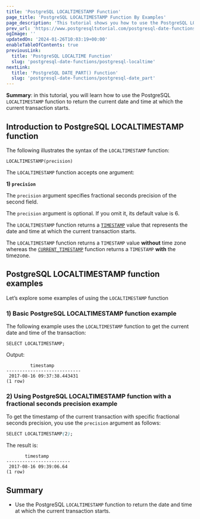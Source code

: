 ```yaml
---
title: 'PostgreSQL LOCALTIMESTAMP Function'
page_title: 'PostgreSQL LOCALTIMESTAMP Function By Examples'
page_description: 'This tutorial shows you how to use the PostgreSQL LOCALTIMESTAMP function to return the date and time at which the current transaction starts.'
prev_url: 'https://www.postgresqltutorial.com/postgresql-date-functions/postgresql-localtimestamp/'
ogImage: ''
updatedOn: '2024-01-26T10:03:19+00:00'
enableTableOfContents: true
previousLink:
  title: 'PostgreSQL LOCALTIME Function'
  slug: 'postgresql-date-functions/postgresql-localtime'
nextLink:
  title: 'PostgreSQL DATE_PART() Function'
  slug: 'postgresql-date-functions/postgresql-date_part'
---
```


**Summary**: in this tutorial, you will learn how to use the PostgreSQL `LOCALTIMESTAMP` function to return the current date and time at which the current transaction starts.

## Introduction to PostgreSQL LOCALTIMESTAMP function

The following illustrates the syntax of the `LOCALTIMESTAMP` function:

```csssql
LOCALTIMESTAMP(precision)
```

The `LOCALTIMESTAMP` function accepts one argument:

**1\) `precision`**

The `precision` argument specifies fractional seconds precision of the second field.

The `precision` argument is optional. If you omit it, its default value is 6\.

The `LOCALTIMESTAMP` function returns a [`TIMESTAMP`](../postgresql-tutorial/postgresql-timestamp) value that represents the date and time at which the current transaction starts.

The `LOCALTIMESTAMP` function returns a `TIMESTAMP` value **without** time zone whereas the [`CURRENT_TIMESTAMP`](postgresql-current_timestamp) function returns a `TIMESTAMP` **with** the timezone.

## PostgreSQL LOCALTIMESTAMP function examples

Let’s explore some examples of using the `LOCALTIMESTAMP` function

### 1\) Basic PostgreSQL LOCALTIMESTAMP function example

The following example uses the `LOCALTIMESTAMP` function to get the current date and time of the transaction:

```
SELECT LOCALTIMESTAMP;
```

Output:

```
         timestamp
----------------------------
 2017-08-16 09:37:38.443431
(1 row)
```

### 2\) Using PostgreSQL LOCALTIMESTAMP function with a fractional seconds precision example

To get the timestamp of the current transaction with specific fractional seconds precision, you use the `precision` argument as follows:

```css
SELECT LOCALTIMESTAMP(2);
```

The result is:

```
       timestamp
------------------------
 2017-08-16 09:39:06.64
(1 row)
```

## Summary

- Use the PostgreSQL `LOCALTIMESTAMP` function to return the date and time at which the current transaction starts.
